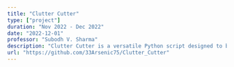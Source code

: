 ```yaml
---
title: "Clutter Cutter"
type: ["project"]
duration: "Nov 2022 - Dec 2022"
date: "2022-12-01"
professor: "Subodh V. Sharma"
description: "Clutter Cutter is a versatile Python script designed to bring order to your file organization. This script takes advantage of Python's file handling capabilities to automatically sort files based on their names into respective directories."
url: "https://github.com/33Arsenic75/Clutter_Cutter"
---
```

